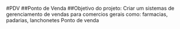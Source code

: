 #PDV 
##Ponto de Venda
##Objetivo do projeto:
Criar um sistemas de gerenciamento de vendas para comercios gerais como: farmacias, padarias, lanchonetes
Ponto de venda